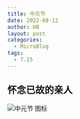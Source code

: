 ```yaml
---
title: 中元节
date: 2022-08-12
author: HB
layout: post
categories:
  - MicroBlog
tags:
  - 7.15
---
```

## 怀念已故的亲人  

![中元节 图标](https://cdn.jsdelivr.net/gh/YiPianYe/huwme/img/20220715.jpg)

